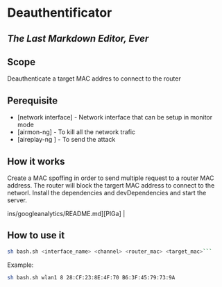 # Deauthentificator
## _The Last Markdown Editor, Ever_
## Scope
Deauthenticate a target MAC addres to connect to the router
## Perequisite
- [network interface] - Network interface that can be setup in monitor mode
- [airmon-ng] - To kill all the network trafic 
- [aireplay-ng ] - To send the attack


## How it works
Create a MAC spoffing in order to send multiple request to a router MAC address. The router will block the targert MAC address to connect to the networl.
Install the dependencies and devDependencies and start the server.

ins/googleanalytics/README.md][PlGa] |

## How to use it
```sh
sh bash.sh <interface_name> <channel> <router_mac> <target_mac>```
```

Example:
```sh
sh bash.sh wlan1 8 28:CF:23:8E:4F:70 B6:3F:45:79:73:9A
```
```
